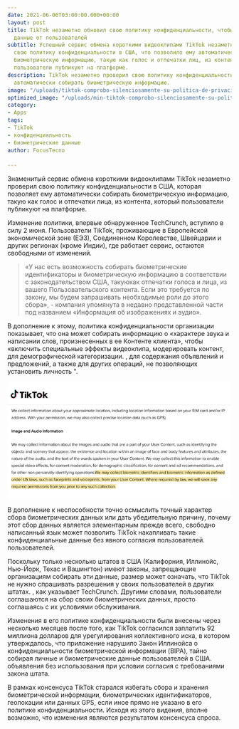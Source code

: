 ```yaml
---
date: 2021-06-06T03:00:00.000+00:00
layout: post
title: TikTok незаметно обновил свою политику конфиденциальности, чтобы собирать биометрические
  данные от пользователей
subtitle: Успешный сервис обмена короткими видеоклипами TikTok незаметно проверил
  свою политику конфиденциальности в США, что позволило ему автоматически собирать
  биометрическую информацию, такую ​​как голос и отпечатки лиц, из контента, который
  пользователи публикуют на платформе.
description: TikTok незаметно проверил свою политику конфиденциальности в США, позволяя
  автоматически собирать биометрическую информацию.
image: "/uploads/tiktok-comprobo-silenciosamente-su-politica-de-privacidad-en-los-ee-uu-lo-cual-le-permitio-recopilar-automaticamente-informacion-biometrica.jpg"
optimized_image: "/uploads/min-tiktok-comprobo-silenciosamente-su-politica-de-privacidad-en-los-ee-uu-lo-cual-le-permitio-recopilar-automaticamente-informacion-biometrica.jpg"
category:
- Apps
tags:
- TikTok
- конфиденциальность
- биометрические данные
author: FocusTecno

---
```

Знаменитый сервис обмена короткими видеоклипами TikTok незаметно проверил свою политику конфиденциальности в США, которая позволяет ему автоматически собирать биометрическую информацию, такую ​​как голос и отпечатки лица, из контента, который пользователи публикуют на платформе.

Изменение политики, впервые обнаруженное TechCrunch, вступило в силу 2 июня. Пользователи TikTok, проживающие в Европейской экономической зоне (ЕЭЗ), Соединенном Королевстве, Швейцарии и других регионах (кроме Индии), где работает сервис, остаются свободными от изменений.

> «У нас есть возможность собирать биометрические идентификаторы и биометрическую информацию в соответствии с законодательством США, такую ​​как отпечатки голоса и лица, из вашего Пользовательского контента. Если это требуется по закону, мы будем запрашивать необходимые роли до этого сбора», - компания упомянута в недавно представленной части под названием «Информация об изображениях и аудио».

В дополнение к этому, политика конфиденциальности организации показывает, что она может собирать информацию о «характере звука и написании слов, произнесенных в ее Контенте клиента», чтобы «включить специальные эффекты видеоклипа, модерировать контент, для демографической категоризации. , для содержания объявлений и предложений, а также для других операций, не позволяющих установить личность ".

![](/uploads/2-tiktok-comprobo-silenciosamente-su-politica-de-privacidad-en-los-ee-uu-lo-cual-le-permitio-recopilar-automaticamente-informacion-biometrica.jpg)

В дополнение к неспособности точно осмыслить точный характер сбора биометрических данных или дать убедительную причину, почему этот сбор данных является элементарным прежде всего, свободно написанный язык может позволить TikTok накапливать такие конфиденциальные данные без явного согласия пользователей. пользователей.

Поскольку только несколько штатов в США (Калифорния, Иллинойс, Нью-Йорк, Техас и Вашингтон) имеют законы, запрещающие организациям собирать эти данные, размер может означать, что TikTok не нужно спрашивать разрешения у своих пользователей в других штатах. , как указывает TechCrunch. Другими словами, пользователи соглашаются на сбор своих биометрических данных, просто соглашаясь с их условиями обслуживания.

Изменения в его политике конфиденциальности были внесены через несколько месяцев после того, как TikTok согласился заплатить 92 миллиона долларов для урегулирования коллективного иска, в котором утверждалось, что приложение нарушило Закон Иллинойса о конфиденциальности биометрической информации (BIPA), тайно собирая личные и биометрические данные пользователей в США. объявления без использования при условии согласия с требованиями закона штата.

В рамках консенсуса TikTok старался избегать сбора и хранения биометрической информации, биометрических идентификаторов, геолокации или данных GPS, если иное прямо не указано в его политике конфиденциальности. Исходя из этого видения, вполне возможно, что изменения являются результатом консенсуса спроса.